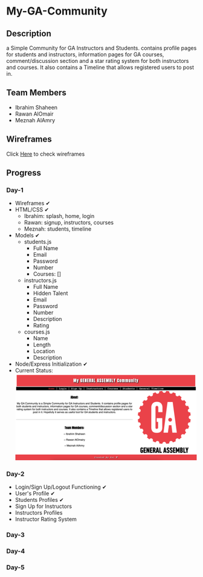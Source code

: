 # My-GA-Community
## Description
a Simple Community for GA Instructors and Students. contains profile pages for students and instructors, information pages for GA courses, comment/discussion section and a star rating system for both instructors and courses. It also contains a Timeline that allows registered users to post in.

## Team Members
- Ibrahim Shaheen
- Rawan AlOmair
- Meznah AlAmry

## Wireframes
Click [Here](./assets/wireframes/README.md) to check wireframes

## Progress

### Day-1
- Wireframes ✔︎
- HTML/CSS ✔︎
    * Ibrahim: splash, home, login
    * Rawan: signup, instructors, courses
    * Meznah: students, timeline
- Models ✔︎
    * students.js
        * Full Name
        * Email
        * Password
        * Number
        * Courses: []
    * instructors.js
        * Full Name
        * Hidden Talent
        * Email
        * Password
        * Number
        * Description
        * Rating
    * courses.js
        * Name
        * Length
        * Location
        * Description
- Node/Express Initialization ✔︎
- Current Status:
![URL](./assets/progress/day-1.png)

### Day-2
- Login/Sign Up/Logout Functioning ✔︎
- User's Profile ✔︎
- Students Profiles ✔︎
- Sign Up for Instructors
- Instructors Profiles
- Instructor Rating System
### Day-3

### Day-4

### Day-5
